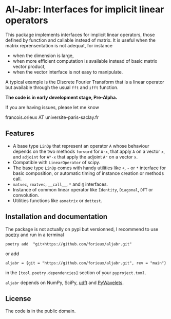 # Al-Jabr: Interfaces for implicit linear operators

This package implements interfaces for implicit linear operators, those defined
by function and callable instead of matrix. It is useful when the matrix
reprensentation is not adequat, for instance

- when the dimension is large,
- when more efficient computation is available instead of basic matrix vector
  product,
- when the vector interface is not easy to manipulate.

A typical example is the Discrete Fourier Transform that is a linear operator
but available through the usual `fft` and `ifft` function.

**The code is in early development stage, Pre-Alpha.**

If you are having issues, please let me know

francois.orieux AT universite-paris-saclay.fr

## Features

- A base type `LinOp` that represent an operator `A` whose behaviour depends on
  the two methods `forward` for `A·x`, that apply `A` on a vector `x`, and
  `adjoint` for `Aᴴ·x` that apply the adjoint `Aᴴ` on a vector `x`.
- Compatible with `LinearOperator` of scipy.
- The base type `LinOp` comes with handy utilities like `+`, `-` or `*`
  interface for basic composition, or automatic timing of instance creation or
  methods call.
- `matvec`, `rmatvec`, `__call__`, `*` and `@` interfaces.
- Instance of common linear operator like `Identity`, `Diagonal`, `DFT` or
  convolution.
- Utilities functions like `asmatrix` or `dottest`.

## Installation and documentation

The package is not actually on pypi but versionned, I recommend to use
[poetry](https://python-poetry.org/) and run in a terminal
```
poetry add  "git+https://github.com/forieux/aljabr.git"
```
or add
```
aljabr = {git = "https://github.com/forieux/aljabr.git", rev = "main"}
```
in the `[tool.poetry.dependencies]` section of your `pyproject.toml`.

`aljabr` depends on NumPy, SciPy, [udft](https://udft.readthedocs.io/) and
[PyWavelets](https://pywavelets.readthedocs.io/).

## License

The code is in the public domain.
